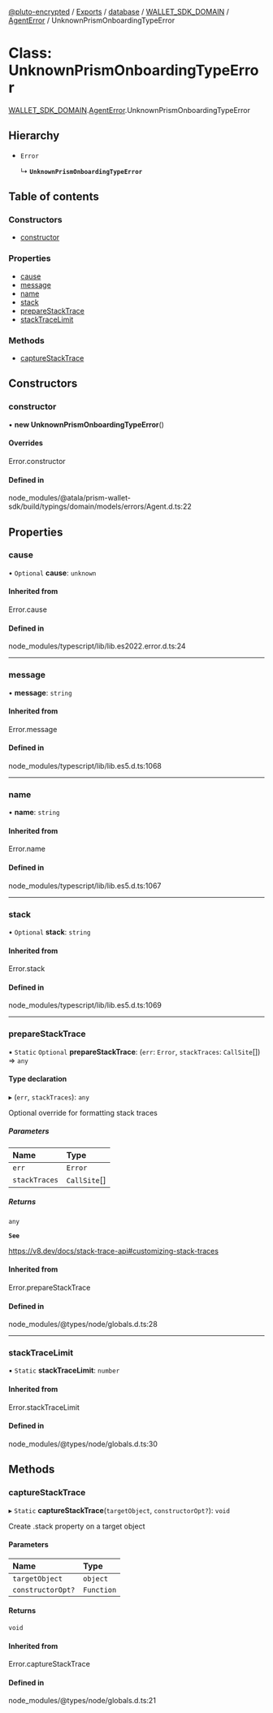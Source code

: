 [@pluto-encrypted](../README.md) / [Exports](../modules.md) / [database](../modules/database.md) / [WALLET\_SDK\_DOMAIN](../modules/database.WALLET_SDK_DOMAIN.md) / [AgentError](../modules/database.WALLET_SDK_DOMAIN.AgentError.md) / UnknownPrismOnboardingTypeError

# Class: UnknownPrismOnboardingTypeError

[WALLET\_SDK\_DOMAIN](../modules/database.WALLET_SDK_DOMAIN.md).[AgentError](../modules/database.WALLET_SDK_DOMAIN.AgentError.md).UnknownPrismOnboardingTypeError

## Hierarchy

- `Error`

  ↳ **`UnknownPrismOnboardingTypeError`**

## Table of contents

### Constructors

- [constructor](database.WALLET_SDK_DOMAIN.AgentError.UnknownPrismOnboardingTypeError.md#constructor)

### Properties

- [cause](database.WALLET_SDK_DOMAIN.AgentError.UnknownPrismOnboardingTypeError.md#cause)
- [message](database.WALLET_SDK_DOMAIN.AgentError.UnknownPrismOnboardingTypeError.md#message)
- [name](database.WALLET_SDK_DOMAIN.AgentError.UnknownPrismOnboardingTypeError.md#name)
- [stack](database.WALLET_SDK_DOMAIN.AgentError.UnknownPrismOnboardingTypeError.md#stack)
- [prepareStackTrace](database.WALLET_SDK_DOMAIN.AgentError.UnknownPrismOnboardingTypeError.md#preparestacktrace)
- [stackTraceLimit](database.WALLET_SDK_DOMAIN.AgentError.UnknownPrismOnboardingTypeError.md#stacktracelimit)

### Methods

- [captureStackTrace](database.WALLET_SDK_DOMAIN.AgentError.UnknownPrismOnboardingTypeError.md#capturestacktrace)

## Constructors

### constructor

• **new UnknownPrismOnboardingTypeError**()

#### Overrides

Error.constructor

#### Defined in

node_modules/@atala/prism-wallet-sdk/build/typings/domain/models/errors/Agent.d.ts:22

## Properties

### cause

• `Optional` **cause**: `unknown`

#### Inherited from

Error.cause

#### Defined in

node_modules/typescript/lib/lib.es2022.error.d.ts:24

___

### message

• **message**: `string`

#### Inherited from

Error.message

#### Defined in

node_modules/typescript/lib/lib.es5.d.ts:1068

___

### name

• **name**: `string`

#### Inherited from

Error.name

#### Defined in

node_modules/typescript/lib/lib.es5.d.ts:1067

___

### stack

• `Optional` **stack**: `string`

#### Inherited from

Error.stack

#### Defined in

node_modules/typescript/lib/lib.es5.d.ts:1069

___

### prepareStackTrace

▪ `Static` `Optional` **prepareStackTrace**: (`err`: `Error`, `stackTraces`: `CallSite`[]) => `any`

#### Type declaration

▸ (`err`, `stackTraces`): `any`

Optional override for formatting stack traces

##### Parameters

| Name | Type |
| :------ | :------ |
| `err` | `Error` |
| `stackTraces` | `CallSite`[] |

##### Returns

`any`

**`See`**

https://v8.dev/docs/stack-trace-api#customizing-stack-traces

#### Inherited from

Error.prepareStackTrace

#### Defined in

node_modules/@types/node/globals.d.ts:28

___

### stackTraceLimit

▪ `Static` **stackTraceLimit**: `number`

#### Inherited from

Error.stackTraceLimit

#### Defined in

node_modules/@types/node/globals.d.ts:30

## Methods

### captureStackTrace

▸ `Static` **captureStackTrace**(`targetObject`, `constructorOpt?`): `void`

Create .stack property on a target object

#### Parameters

| Name | Type |
| :------ | :------ |
| `targetObject` | `object` |
| `constructorOpt?` | `Function` |

#### Returns

`void`

#### Inherited from

Error.captureStackTrace

#### Defined in

node_modules/@types/node/globals.d.ts:21
